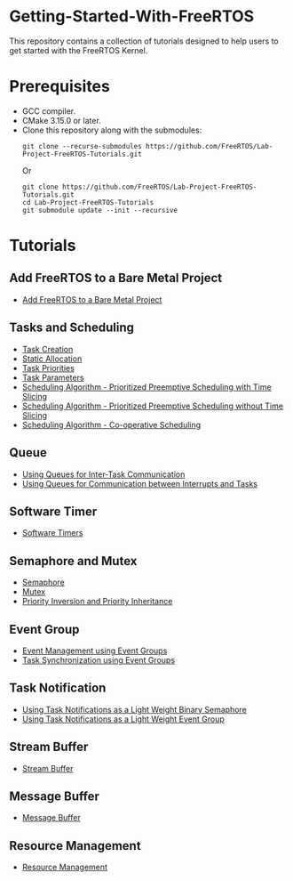 # Getting-Started-With-FreeRTOS
This repository contains a collection of tutorials designed to help users to get
started with the FreeRTOS Kernel.

# Prerequisites
* GCC compiler.
* CMake 3.15.0 or later.
* Clone this repository along with the submodules:
  ```
  git clone --recurse-submodules https://github.com/FreeRTOS/Lab-Project-FreeRTOS-Tutorials.git
  ```
  Or
  ```
  git clone https://github.com/FreeRTOS/Lab-Project-FreeRTOS-Tutorials.git
  cd Lab-Project-FreeRTOS-Tutorials
  git submodule update --init --recursive
  ```

# Tutorials
## Add FreeRTOS to a Bare Metal Project
* [Add FreeRTOS to a Bare Metal Project](docs/tutorial_1/README.md)

## Tasks and Scheduling
* [Task Creation](docs/tutorial_2/README.md)
* [Static Allocation](docs/tutorial_3/README.md)
* [Task Priorities](docs/tutorial_4/README.md)
* [Task Parameters](docs/tutorial_5/README.md)
* [Scheduling Algorithm - Prioritized Preemptive Scheduling with Time Slicing](docs/tutorial_6/README.md)
* [Scheduling Algorithm - Prioritized Preemptive Scheduling without Time Slicing](docs/tutorial_7/README.md)
* [Scheduling Algorithm - Co-operative Scheduling](docs/tutorial_8/README.md)

## Queue
* [Using Queues for Inter-Task Communication](docs/tutorial_9/README.md)
* [Using Queues for Communication between Interrupts and Tasks](docs/tutorial_10/README.md)

## Software Timer
* [Software Timers](docs/tutorial_11/README.md)

## Semaphore and Mutex
* [Semaphore](docs/tutorial_12/README.md)
* [Mutex](docs/tutorial_13/README.md)
* [Priority Inversion and Priority Inheritance](docs/tutorial_14/README.md)

## Event Group
* [Event Management using Event Groups](docs/tutorial_15/README.md)
* [Task Synchronization using Event Groups](docs/tutorial_16/README.md)

## Task Notification
* [Using Task Notifications as a Light Weight Binary Semaphore](docs/tutorial_17/README.md)
* [Using Task Notifications as a Light Weight Event Group](docs/tutorial_18/README.md)

## Stream Buffer
* [Stream Buffer](docs/tutorial_19/README.md)

## Message Buffer
* [Message Buffer](docs/tutorial_20/README.md)

## Resource Management
* [Resource Management](docs/tutorial_21/README.md)

